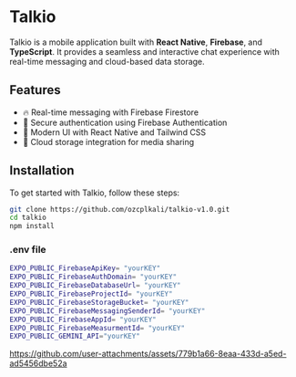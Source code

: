 # Talkio

Talkio is a mobile application built with **React Native**, **Firebase**, and **TypeScript**. It provides a seamless and interactive chat experience with real-time messaging and cloud-based data storage.

## Features

- 🔥 Real-time messaging with Firebase Firestore  
- 🔐 Secure authentication using Firebase Authentication  
- 🎨 Modern UI with React Native and Tailwind CSS  
- 📂 Cloud storage integration for media sharing  

## Installation

To get started with Talkio, follow these steps:

```bash
git clone https://github.com/ozcplkali/talkio-v1.0.git
cd talkio
npm install
```
### .env file
``` bash
EXPO_PUBLIC_FirebaseApiKey= "yourKEY"
EXPO_PUBLIC_FirebaseAuthDomain= "yourKEY"
EXPO_PUBLIC_FirebaseDatabaseUrl= "yourKEY"
EXPO_PUBLIC_FirebaseProjectId= "yourKEY"
EXPO_PUBLIC_FirebaseStorageBucket= "yourKEY"
EXPO_PUBLIC_FirebaseMessagingSenderId= "yourKEY"
EXPO_PUBLIC_FirebaseAppId= "yourKEY"
EXPO_PUBLIC_FirebaseMeasurmentId= "yourKEY"
EXPO_PUBLIC_GEMINI_API="yourKEY"

```

 


https://github.com/user-attachments/assets/779b1a66-8eaa-433d-a5ed-ad5456dbe52a

